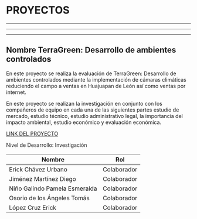 # PROYECTOS

---

---


---

## Nombre **TerraGreen: Desarrollo de ambientes controlados**




En este proyecto se realiza la evaluación de TerraGreen: Desarrollo de ambientes controlados mediante la implementación de cámaras climáticas reduciendo el campo a ventas en Huajuapan de León así como ventas por internet.

En este proyecto se realizan la investigación en conjunto con los compañeros de equipo en cada una de las siguientes partes estudio de mercado, estudio técnico, estudio administrativo legal, la importancia del impacto ambiental, estudio económico y evaluación económica.

[LINK DEL PROYECTO](https://drive.google.com/file/d/1B2amRmLYHrzueNwFi7FCP0GPzkvrNsbW/view?usp=sharing)

Nivel de Desarrollo: Investigación

| Nombre                                  | Rol         |
|-----------------------------------------|-------------|
| Erick Chávez Urbano                     | Colaborador |
| Jiménez Martínez Diego                  | Colaborador |
| Niño Galindo Pamela Esmeralda           | Colaborador |
| Osorio de los Ángeles Tomás             | Colaborador |
| López Cruz Erick                        | Colaborador |


